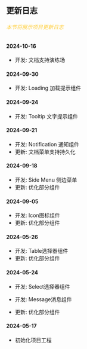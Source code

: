 ## 更新日志
<h6 style="color: #ffcf3f">本节将展示项目更新日志</h6>

#### 2024-10-16
- 开发: 文档支持演练场

#### 2024-09-30
- 开发: Loading 加载提示组件

#### 2024-09-24
- 开发: Tooltip 文字提示组件

#### 2024-09-21
- 开发: Notification 通知组件
- 更新: 文档菜单支持持久化

#### 2024-09-18
- 开发: Side Menu 侧边菜单
- 更新: 优化部分组件

#### 2024-09-05
- 开发: Icon图标组件
- 更新: 优化部分组件

#### 2024-05-26
- 开发: Table选择器组件
- 更新: 优化部分组件

#### 2024-05-24
- 开发: Select选择器组件

- 开发: Message消息组件

- 更新: 优化部分组件
#### 2024-05-17
- 初始化项目工程
